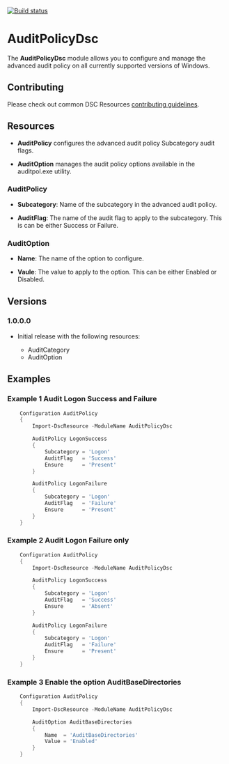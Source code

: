 [![Build status](https://ci.appveyor.com/api/projects/status/urjs5g2l5kt71msb?svg=true)](https://ci.appveyor.com/project/athaynes/auditpolicydsc)

# AuditPolicyDsc

The **AuditPolicyDsc** module allows you to configure and manage the advanced audit policy on all currently supported versions of Windows.

## Contributing
Please check out common DSC Resources [contributing guidelines](https://github.com/PowerShell/DscResource.Kit/blob/master/CONTRIBUTING.md).

## Resources

* **AuditPolicy** configures the advanced audit policy Subcategory audit flags. 

* **AuditOption** manages the audit policy options available in the auditpol.exe utility. 


### AuditPolicy
* **Subcategory**: Name of the subcategory in the advanced audit policy.

* **AuditFlag**: The name of the audit flag to apply to the subcategory. This is can be either Success or Failure.

### AuditOption

 * **Name**: The name of the option to configure. 
 
 * **Vaule**: The value to apply to the option. This can be either Enabled or Disabled. 
 
## Versions

### 1.0.0.0
* Initial release with the following resources:

  * AuditCategory 
  * AuditOption   

## Examples

### Example 1 Audit Logon Success and Failure
```powershell
    Configuration AuditPolicy
    {
        Import-DscResource -ModuleName AuditPolicyDsc

        AuditPolicy LogonSuccess
        {
            Subcategory = 'Logon'
            AuditFlag   = 'Success'
            Ensure      = 'Present' 
        } 

        AuditPolicy LogonFailure
        {
            Subcategory = 'Logon'
            AuditFlag   = 'Failure'
            Ensure      = 'Present' 
        } 
    }
```

### Example 2 Audit Logon Failure only
```powershell
    Configuration AuditPolicy
    {
        Import-DscResource -ModuleName AuditPolicyDsc

        AuditPolicy LogonSuccess
        {
            Subcategory = 'Logon'
            AuditFlag   = 'Success'
            Ensure      = 'Absent' 
        } 

        AuditPolicy LogonFailure
        {
            Subcategory = 'Logon'
            AuditFlag   = 'Failure'
            Ensure      = 'Present' 
        } 
    }
```

### Example 3 Enable the option AuditBaseDirectories
```powershell
    Configuration AuditPolicy
    {
        Import-DscResource -ModuleName AuditPolicyDsc

        AuditOption AuditBaseDirectories
        {
            Name  = 'AuditBaseDirectories'
            Value = 'Enabled'
        }
    }
```

